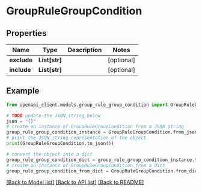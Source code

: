 # GroupRuleGroupCondition


## Properties

Name | Type | Description | Notes
------------ | ------------- | ------------- | -------------
**exclude** | **List[str]** |  | [optional] 
**include** | **List[str]** |  | [optional] 

## Example

```python
from openapi_client.models.group_rule_group_condition import GroupRuleGroupCondition

# TODO update the JSON string below
json = "{}"
# create an instance of GroupRuleGroupCondition from a JSON string
group_rule_group_condition_instance = GroupRuleGroupCondition.from_json(json)
# print the JSON string representation of the object
print(GroupRuleGroupCondition.to_json())

# convert the object into a dict
group_rule_group_condition_dict = group_rule_group_condition_instance.to_dict()
# create an instance of GroupRuleGroupCondition from a dict
group_rule_group_condition_from_dict = GroupRuleGroupCondition.from_dict(group_rule_group_condition_dict)
```
[[Back to Model list]](../README.md#documentation-for-models) [[Back to API list]](../README.md#documentation-for-api-endpoints) [[Back to README]](../README.md)


